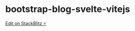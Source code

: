 # bootstrap-blog-svelte-vitejs

[Edit on StackBlitz ⚡️](https://stackblitz.com/edit/vitejs-vite-nmulur)